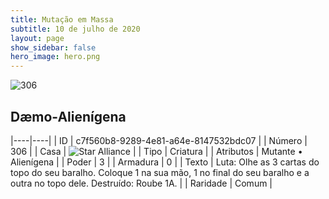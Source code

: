 ```yaml
---
title: Mutação em Massa
subtitle: 10 de julho de 2020
layout: page
show_sidebar: false
hero_image: hero.png
---
```


![306](https://cdn.keyforgegame.com/media/card_front/pt/479_306_8V3P9R7QCHVV_pt.png)

## Dæmo-Alienígena

|----|----|
| ID | c7f560b8-9289-4e81-a64e-8147532bdc07 |
| Número | 306 |
| Casa | ![Star Alliance](https://archonarcana.com/images/thumb/7/7d/Star_Alliance.png/22px-Star_Alliance.png "Aliança Estelar") |
| Tipo | Criatura |
| Atributos | Mutante • Alienígena |
| Poder | 3 |
| Armadura | 0 |
| Texto | Luta: Olhe as 3 cartas do topo do  seu baralho. Coloque 1 na sua mão,  1 no final do seu baralho e a outra  no topo dele. Destruído: Roube 1A. |
| Raridade | Comum |
